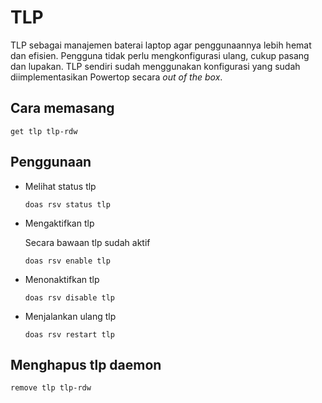 # TLP

TLP sebagai manajemen baterai laptop agar penggunaannya lebih hemat dan efisien. Pengguna tidak perlu mengkonfigurasi ulang, cukup pasang dan lupakan. TLP sendiri sudah menggunakan konfigurasi yang sudah diimplementasikan Powertop secara _out of the box_.

## Cara memasang

```
get tlp tlp-rdw
```

## Penggunaan

- Melihat status tlp

    ```
    doas rsv status tlp
    ```

- Mengaktifkan tlp

    Secara bawaan tlp sudah aktif

    ```
    doas rsv enable tlp
    ```

- Menonaktifkan tlp

    ```
    doas rsv disable tlp
    ```

- Menjalankan ulang tlp

    ```
    doas rsv restart tlp
    ```

## Menghapus tlp daemon

```
remove tlp tlp-rdw
```
